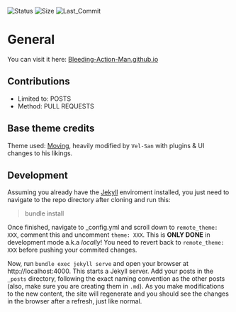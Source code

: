![Status](https://img.shields.io/github/deployments/Bleeding-Action-Man/Bleeding-Action-Man.github.io/github-pages?style=flat-square) ![Size](https://img.shields.io/github/languages/code-size/Bleeding-Action-Man/Bleeding-Action-Man.github.io?style=flat-square) ![Last_Commit](https://img.shields.io/github/last-commit/Bleeding-Action-Man/Bleeding-Action-Man.github.io?color=purple&style=flat-square)

# General

You can visit it here: [Bleeding-Action-Man.github.io](https://Bleeding-Action-Man.github.io/)

## Contributions

- Limited to: POSTS
- Method: PULL REQUESTS

## Base theme credits

Theme used: [Moving](https://github.com/huangyz0918/moving), heavily modified by `Vel-San` with plugins & UI changes to his likings.

## Development

Assuming you already have the [Jekyll](https://jekyllrb.com/docs/installation/#guides) enviroment installed, you just need to navigate to the repo directory after cloning and run this:

> bundle install

Once finished, navigate to _config.yml and scroll down to `remote_theme: XXX`, comment this and uncomment `theme: XXX`. This is **ONLY DONE** in development mode a.k.a *locally*! You need to revert back to `remote_theme: XXX` before pushing your commited changes.

Now, run `bundle exec jekyll serve` and open your browser at http://localhost:4000. This starts a Jekyll server. Add your posts in the `_posts` directory, following the exact naming convention as the other posts (also, make sure you are creating them in `.md`). As you make modifications to the new content, the site will regenerate and you should see the changes in the browser after a refresh, just like normal.
